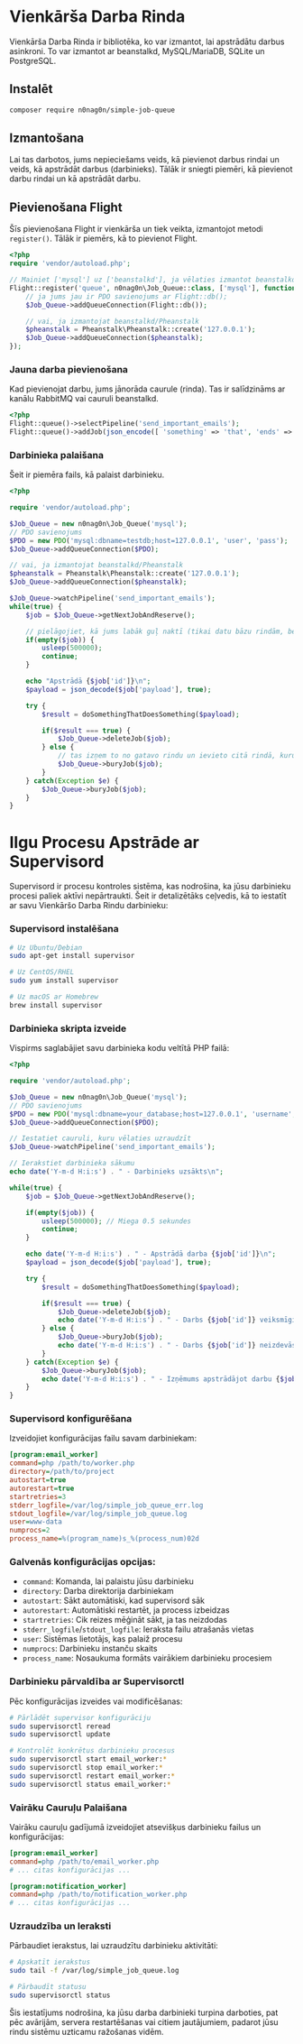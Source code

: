 # Vienkārša Darba Rinda

Vienkārša Darba Rinda ir bibliotēka, ko var izmantot, lai apstrādātu darbus asinkroni. To var izmantot ar beanstalkd, MySQL/MariaDB, SQLite un PostgreSQL.

## Instalēt
```bash
composer require n0nag0n/simple-job-queue
```

## Izmantošana

Lai tas darbotos, jums nepieciešams veids, kā pievienot darbus rindai un veids, kā apstrādāt darbus (darbinieks). Tālāk ir sniegti piemēri, kā pievienot darbu rindai un kā apstrādāt darbu.

## Pievienošana Flight

Šīs pievienošana Flight ir vienkārša un tiek veikta, izmantojot metodi `register()`. Tālāk ir piemērs, kā to pievienot Flight.

```php
<?php
require 'vendor/autoload.php';

// Mainiet ['mysql'] uz ['beanstalkd'], ja vēlaties izmantot beanstalkd
Flight::register('queue', n0nag0n\Job_Queue::class, ['mysql'], function($Job_Queue) {
	// ja jums jau ir PDO savienojums ar Flight::db();
	$Job_Queue->addQueueConnection(Flight::db());

	// vai, ja izmantojat beanstalkd/Pheanstalk
	$pheanstalk = Pheanstalk\Pheanstalk::create('127.0.0.1');
	$Job_Queue->addQueueConnection($pheanstalk);
});
```

### Jauna darba pievienošana

Kad pievienojat darbu, jums jānorāda caurule (rinda). Tas ir salīdzināms ar kanālu RabbitMQ vai cauruli beanstalkd.

```php
<?php
Flight::queue()->selectPipeline('send_important_emails');
Flight::queue()->addJob(json_encode([ 'something' => 'that', 'ends' => 'up', 'a' => 'string' ]));
```

### Darbinieka palaišana

Šeit ir piemēra fails, kā palaist darbinieku.
```php
<?php

require 'vendor/autoload.php';

$Job_Queue = new n0nag0n\Job_Queue('mysql');
// PDO savienojums
$PDO = new PDO('mysql:dbname=testdb;host=127.0.0.1', 'user', 'pass');
$Job_Queue->addQueueConnection($PDO);

// vai, ja izmantojat beanstalkd/Pheanstalk
$pheanstalk = Pheanstalk\Pheanstalk::create('127.0.0.1');
$Job_Queue->addQueueConnection($pheanstalk);

$Job_Queue->watchPipeline('send_important_emails');
while(true) {
	$job = $Job_Queue->getNextJobAndReserve();

	// pielāgojiet, kā jums labāk guļ naktī (tikai datu bāzu rindām, beanstalkd šī instrukcija nav nepieciešama)
	if(empty($job)) {
		usleep(500000);
		continue;
	}

	echo "Apstrādā {$job['id']}\n";
	$payload = json_decode($job['payload'], true);

	try {
		$result = doSomethingThatDoesSomething($payload);

		if($result === true) {
			$Job_Queue->deleteJob($job);
		} else {
			// tas izņem to no gatavo rindu un ievieto citā rindā, kuru var paņemt un "izsist" vēlāk.
			$Job_Queue->buryJob($job);
		}
	} catch(Exception $e) {
		$Job_Queue->buryJob($job);
	}
}
```

# Ilgu Procesu Apstrāde ar Supervisord

Supervisord ir procesu kontroles sistēma, kas nodrošina, ka jūsu darbinieku procesi paliek aktīvi nepārtraukti. Šeit ir detalizētāks ceļvedis, kā to iestatīt ar savu Vienkāršo Darba Rindu darbinieku:

### Supervisord instalēšana

```bash
# Uz Ubuntu/Debian
sudo apt-get install supervisor

# Uz CentOS/RHEL
sudo yum install supervisor

# Uz macOS ar Homebrew
brew install supervisor
```

### Darbinieka skripta izveide

Vispirms saglabājiet savu darbinieka kodu veltītā PHP failā:

```php
<?php

require 'vendor/autoload.php';

$Job_Queue = new n0nag0n\Job_Queue('mysql');
// PDO savienojums
$PDO = new PDO('mysql:dbname=your_database;host=127.0.0.1', 'username', 'password');
$Job_Queue->addQueueConnection($PDO);

// Iestatiet cauruli, kuru vēlaties uzraudzīt
$Job_Queue->watchPipeline('send_important_emails');

// Ierakstiet darbinieka sākumu
echo date('Y-m-d H:i:s') . " - Darbinieks uzsākts\n";

while(true) {
    $job = $Job_Queue->getNextJobAndReserve();

    if(empty($job)) {
        usleep(500000); // Miega 0.5 sekundes
        continue;
    }

    echo date('Y-m-d H:i:s') . " - Apstrādā darba {$job['id']}\n";
    $payload = json_decode($job['payload'], true);

    try {
        $result = doSomethingThatDoesSomething($payload);

        if($result === true) {
            $Job_Queue->deleteJob($job);
            echo date('Y-m-d H:i:s') . " - Darbs {$job['id']} veiksmīgi pabeigts\n";
        } else {
            $Job_Queue->buryJob($job);
            echo date('Y-m-d H:i:s') . " - Darbs {$job['id']} neizdevās, aprakts\n";
        }
    } catch(Exception $e) {
        $Job_Queue->buryJob($job);
        echo date('Y-m-d H:i:s') . " - Izņēmums apstrādājot darbu {$job['id']}: {$e->getMessage()}\n";
    }
}
```

### Supervisord konfigurēšana

Izveidojiet konfigurācijas failu savam darbiniekam:

```ini
[program:email_worker]
command=php /path/to/worker.php
directory=/path/to/project
autostart=true
autorestart=true
startretries=3
stderr_logfile=/var/log/simple_job_queue_err.log
stdout_logfile=/var/log/simple_job_queue.log
user=www-data
numprocs=2
process_name=%(program_name)s_%(process_num)02d
```

### Galvenās konfigurācijas opcijas:

- `command`: Komanda, lai palaistu jūsu darbinieku
- `directory`: Darba direktorija darbiniekam
- `autostart`: Sākt automātiski, kad supervisord sāk
- `autorestart`: Automātiski restartēt, ja process izbeidzas
- `startretries`: Cik reizes mēģināt sākt, ja tas neizdodas
- `stderr_logfile`/`stdout_logfile`: Ieraksta failu atrašanās vietas
- `user`: Sistēmas lietotājs, kas palaiž procesu
- `numprocs`: Darbinieku instanču skaits
- `process_name`: Nosaukuma formāts vairākiem darbinieku procesiem

### Darbinieku pārvaldība ar Supervisorctl

Pēc konfigurācijas izveides vai modificēšanas:

```bash
# Pārlādēt supervisor konfigurāciju
sudo supervisorctl reread
sudo supervisorctl update

# Kontrolēt konkrētus darbinieku procesus
sudo supervisorctl start email_worker:*
sudo supervisorctl stop email_worker:*
sudo supervisorctl restart email_worker:*
sudo supervisorctl status email_worker:*
```

### Vairāku Cauruļu Palaišana

Vairāku cauruļu gadījumā izveidojiet atsevišķus darbinieku failus un konfigurācijas:

```ini
[program:email_worker]
command=php /path/to/email_worker.php
# ... citas konfigurācijas ...

[program:notification_worker]
command=php /path/to/notification_worker.php
# ... citas konfigurācijas ...
```

### Uzraudzība un Ieraksti

Pārbaudiet ierakstus, lai uzraudzītu darbinieku aktivitāti:

```bash
# Apskatīt ierakstus
sudo tail -f /var/log/simple_job_queue.log

# Pārbaudīt statusu
sudo supervisorctl status
```

Šis iestatījums nodrošina, ka jūsu darba darbinieki turpina darboties, pat pēc avārijām, servera restartēšanas vai citiem jautājumiem, padarot jūsu rindu sistēmu uzticamu ražošanas vidēm.